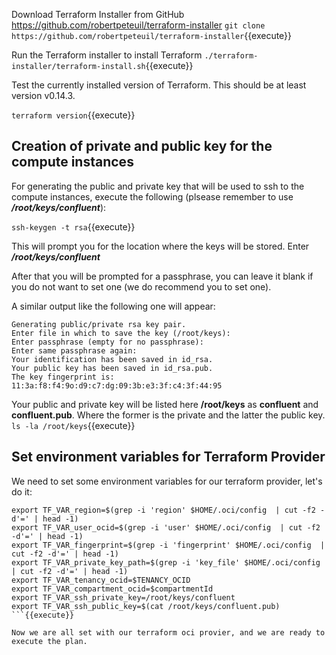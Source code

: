 Download Terraform Installer from GitHub https://github.com/robertpeteuil/terraform-installer
`git clone https://github.com/robertpeteuil/terraform-installer`{{execute}}

Run the Terraform installer to install Terraform
`./terraform-installer/terraform-install.sh`{{execute}}

Test the currently installed version of Terraform. This should be at least version v0.14.3.

`terraform version`{{execute}}


## Creation of private and public key for the compute instances

For generating the public and private key that will be used to ssh to the compute instances, execute the following (plsease remember to use ***/root/keys/confluent***):

`ssh-keygen -t rsa`{{execute}}

This will prompt you for the location where the keys will be stored. Enter ***/root/keys/confluent***

After that you will be prompted for a passphrase, you can leave it blank if you do not want to set one (we do recommend you to set one).

A similar output like the following one will appear:

~~~~
Generating public/private rsa key pair.
Enter file in which to save the key (/root/keys):
Enter passphrase (empty for no passphrase):
Enter same passphrase again:
Your identification has been saved in id_rsa.
Your public key has been saved in id_rsa.pub.
The key fingerprint is:
11:3a:f8:f4:9o:d9:c7:dg:09:3b:e3:3f:c4:3f:44:95
~~~~

Your public and private key will be listed here **/root/keys** as **confluent** and **confluent.pub**. Where the former is the private and the latter the public key.
`ls -la /root/keys`{{execute}}

## Set environment variables for Terraform Provider

We need to set some environment variables for our terraform provider, let's do it:

```
export TF_VAR_region=$(grep -i 'region' $HOME/.oci/config  | cut -f2 -d'=' | head -1)
export TF_VAR_user_ocid=$(grep -i 'user' $HOME/.oci/config  | cut -f2 -d'=' | head -1)
export TF_VAR_fingerprint=$(grep -i 'fingerprint' $HOME/.oci/config  | cut -f2 -d'=' | head -1)
export TF_VAR_private_key_path=$(grep -i 'key_file' $HOME/.oci/config  | cut -f2 -d'=' | head -1)
export TF_VAR_tenancy_ocid=$TENANCY_OCID
export TF_VAR_compartment_ocid=$compartmentId
export TF_VAR_ssh_private_key=/root/keys/confluent
export TF_VAR_ssh_public_key=$(cat /root/keys/confluent.pub)
```{{execute}}

Now we are all set with our terraform oci provier, and we are ready to execute the plan. 
